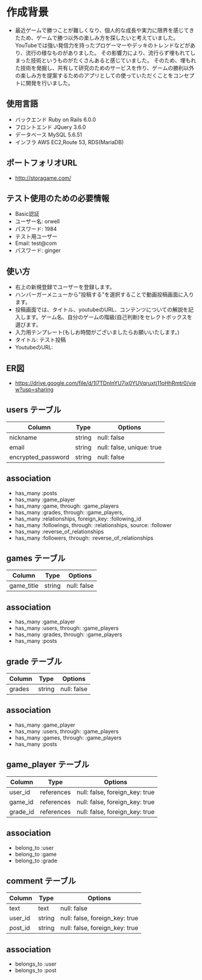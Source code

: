 # 作成背景
- 最近ゲームで勝つことが難しくなり、個人的な成長や実力に限界を感じてきたため、ゲームで勝つ以外の楽しみ方を探したいと考えていました。YouTubeでは強い発信力を持ったプロゲーマーやデッキのトレンドなどがあり、流行の様なものがありました。
その影響力により、流行らず埋もれてしまった技術というものがたくさんあると感じていました。
そのため、埋もれた技術を発掘し、共有して研究のためのサービスを作り、ゲームの勝利以外の楽しみ方を提案するためのアプリとしての使っていただくことをコンセプトに開発を行いました。

## 使用言語
- バックエンド
 Ruby on Rails 6.0.0
- フロントエンド
 JQuery 3.6.0
- データベース
 MySQL 5.6.51
- インフラ
 AWS
 EC2,Route 53, RDS(MariaDB)

## ポートフォリオURL

- http://storagame.com/

## テスト使用のための必要情報

- Basic認証
- ユーザー名: orwell
- パスワード: 1984
- テスト用ユーザー
- Email: test@com
- パスワード: ginger

## 使い方
- 右上の新規登録でユーザーを登録します。
- ハンバーガーメニューから"投稿する"を選択することで動画投稿画面に入ります。
- 投稿画面では、タイトル、youtubeのURL、コンテンツについての解説を記入します。ゲーム名、自分のゲームの階級(自己判断)をセレクトボックスを選びます。
- 入力用テンプレート(もしお時間がございましたらお願いいたします。)
- タイトル: テスト投稿
- YoutubeのURL: 
## ER図
- https://drive.google.com/file/d/1l7TDnInYU7jx0YUVqruxtj11oHhRmtr0/view?usp=sharing

## users テーブル

| Column             | Type   | Options                  |
| ------------------ | ------ | ------------------------ |
| nickname           | string | null: false              |
| email              | string | null: false, unique: true|
| encrypted_password | string | null: false              |

## association
- has_many :posts
- has_many :game_player
- has_many :game, through: :game_players
- has_many :grades, through: :game_players,
- has_many :relationships, foreign_key: :following_id
- has_many :followings, through: :relationships, source: :follower
- has_many :reverse_of_relationships
- has_many :followers, through: :reverse_of_relationships

## games テーブル

| Column             | Type   | Options                  |
| ------------------ | ------ | ------------------------ |
| game_title         | string | null: false              |

## association
- has_many :game_player
- has_many :users, through: :game_players
- has_many :grades, through: :game_players
- has_many :posts

## grade テーブル

| Column             | Type   | Options                  |
| ------------------ | ------ | ------------------------ |
| grades             | string | null: false              |

## association
- has_many :game_player
- has_many :users, through: :game_players
- has_many :games, through: :game_players
- has_many :posts

## game_player テーブル

| Column             | Type       | Options                                    |
| ------------------ | ---------- | ------------------------------------------ |
| user_id            | references | null: false, foreign_key: true             |
| game_id            | references | null: false, foreign_key: true             |
| grade_id           | references | null: false, foreign_key: true             |

## association

- belong_to :user
- belong_to :game
- belong_to :grade

## comment テーブル

| Column             | Type   | Options                                    |
| ------------------ | ------ | ------------------------------------------ |
| text               | text   | null: false                                |
| user_id            | string | null: false, foreign_key: true             |
| post_id            | string | null: false, foreign_key: true             |

## association

- belongs_to :user
- belongs_to :post